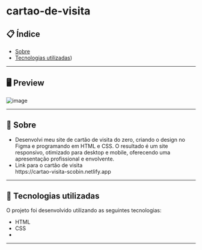 # cartao-de-visita

## 📋 Índice

- [Sobre](#-Sobre)
- [Tecnologias utilizadas](#-Tecnologias-utilizadas))

---

## 🖥 Preview 

![image](https://github.com/Scobin12/cartao-de-visita/assets/57958764/e46771f0-6d9a-47d6-bda8-1d9226181bbe)

---

## 📖 Sobre 
<ul>
  <li>
    Desenvolvi meu site de cartão de visita do zero, criando o design no Figma e programando em HTML e CSS. O resultado é um site responsivo, otimizado para desktop e mobile, oferecendo uma apresentação profissional e envolvente.
  </li>
  <li>
    Link para o cartão de visita <br>
    https://cartao-visita-scobin.netlify.app
  </li>
</ul>

--- 

## 🚀 Tecnologias utilizadas

O projeto foi desenvolvido utilizando as seguintes tecnologias:

- HTML
- CSS
-  
--- 
